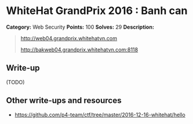 # WhiteHat GrandPrix 2016 : Banh can

**Category:** Web Security
**Points:** 100
**Solves:** 29
**Description:**

> http://web04.grandprix.whitehatvn.com
> 
> http://bakweb04.grandprix.whitehatvn.com:8118

## Write-up

(TODO)

## Other write-ups and resources

* https://github.com/p4-team/ctf/tree/master/2016-12-16-whitehat/hello
